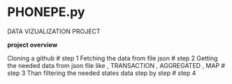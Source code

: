 # PHONEPE.py
DATA VIZUALIZATION PROJECT

**project overview**

Cloning a github # step 1
Fetching the data from file json # step 2
Getting the needed data from json file like , TRANSACTION , AGGREGATED , MAP # step 3
Than filtering the needed states data step by step  # step 4 
